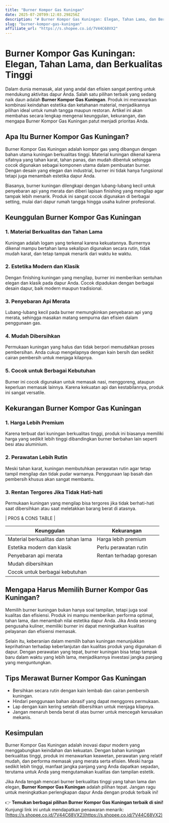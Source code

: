 ```yaml
---
title: "Burner Kompor Gas Kuningan"
date: 2025-07-20T09:12:03.298256Z
description: "# Burner Kompor Gas Kuningan: Elegan, Tahan Lama, dan Berkualitas Tinggi..."
slug: "burner-kompor-gas-kuningan"
affiliate_url: "https://s.shopee.co.id/7V44C68VX2"
---
```

# Burner Kompor Gas Kuningan: Elegan, Tahan Lama, dan Berkualitas Tinggi

Dalam dunia memasak, alat yang andal dan efisien sangat penting untuk mendukung aktivitas dapur Anda. Salah satu pilihan terbaik yang sedang naik daun adalah **Burner Kompor Gas Kuningan**. Produk ini menawarkan kombinasi keindahan estetika dan ketahanan material, menjadikannya pilihan ideal untuk rumah tangga maupun restoran. Artikel ini akan membahas secara lengkap mengenai keunggulan, kekurangan, dan mengapa Burner Kompor Gas Kuningan patut menjadi prioritas Anda.

## Apa Itu Burner Kompor Gas Kuningan?

Burner Kompor Gas Kuningan adalah kompor gas yang dibangun dengan bahan utama kuningan berkualitas tinggi. Material kuningan dikenal karena sifatnya yang tahan karat, tahan panas, dan mudah dibentuk sehingga cocok digunakan sebagai komponen utama dalam pembuatan burner. Dengan desain yang elegan dan industrial, burner ini tidak hanya fungsional tetapi juga menambah estetika dapur Anda.

Biasanya, burner kuningan dilengkapi dengan lubang-lubang kecil untuk penyebaran api yang merata dan diberi lapisan finishing yang mengilap agar tampak lebih menarik. Produk ini sangat cocok digunakan di berbagai setting, mulai dari dapur rumah tangga hingga usaha kuliner profesional.

## Keunggulan Burner Kompor Gas Kuningan

### 1. Material Berkualitas dan Tahan Lama
Kuningan adalah logam yang terkenal karena kekuatannya. Burnernya dikenal mampu bertahan lama sekalipun digunakan secara rutin, tidak mudah karat, dan tetap tampak menarik dari waktu ke waktu.

### 2. Estetika Modern dan Klasik
Dengan finishing kuningan yang mengilap, burner ini memberikan sentuhan elegan dan klasik pada dapur Anda. Cocok dipadukan dengan berbagai desain dapur, baik modern maupun tradisional.

### 3. Penyebaran Api Merata
Lubang-lubang kecil pada burner memungkinkan penyebaran api yang merata, sehingga masakan matang sempurna dan efisien dalam penggunaan gas.

### 4. Mudah Dibersihkan
Permukaan kuningan yang halus dan tidak berpori memudahkan proses pembersihan. Anda cukup mengelapnya dengan kain bersih dan sedikit cairan pembersih untuk menjaga kilapnya.

### 5. Cocok untuk Berbagai Kebutuhan
Burner ini cocok digunakan untuk memasak nasi, menggoreng, ataupun keperluan memasak lainnya. Karena kekuatan api dan kestabilannya, produk ini sangat versatile.

## Kekurangan Burner Kompor Gas Kuningan

### 1. Harga Lebih Premium
Karena terbuat dari kuningan berkualitas tinggi, produk ini biasanya memiliki harga yang sedikit lebih tinggi dibandingkan burner berbahan lain seperti besi atau aluminium.

### 2. Perawatan Lebih Rutin
Meski tahan karat, kuningan membutuhkan perawatan rutin agar tetap tampil mengilap dan tidak pudar warnanya. Penggunaan lap basah dan pembersih khusus akan sangat membantu.

### 3. Rentan Tergores Jika Tidak Hati-hati
Permukaan kuningan yang mengilap bisa tergores jika tidak berhati-hati saat dibersihkan atau saat meletakkan barang berat di atasnya.

| PROS & CONS TABLE |

| **Keunggulan**                            | **Kekurangan**                     |
|-----------------------------------------|----------------------------------|
| Material berkualitas dan tahan lama    | Harga lebih premium             |
| Estetika modern dan klasik             | Perlu perawatan rutin          |
| Penyebaran api merata                   | Rentan terhadap goresan        |
| Mudah dibersihkan                     |                                 |
| Cocok untuk berbagai kebutuhan        |                                 |

## Mengapa Harus Memilih Burner Kompor Gas Kuningan?

Memilih burner kuningan bukan hanya soal tampilan, tetapi juga soal kualitas dan efisiensi. Produk ini mampu memberikan performa optimal, tahan lama, dan menambah nilai estetika dapur Anda. Jika Anda seorang pengusaha kuliner, memiliki burner ini dapat meningkatkan kualitas pelayanan dan efisiensi memasak.

Selain itu, keberanian dalam memilih bahan kuningan menunjukkan keprihatinan terhadap keberlanjutan dan kualitas produk yang digunakan di dapur. Dengan perawatan yang tepat, burner kuningan bisa tetap tampak baru dalam waktu yang lebih lama, menjadikannya investasi jangka panjang yang menguntungkan.

## Tips Merawat Burner Kompor Gas Kuningan

- Bersihkan secara rutin dengan kain lembab dan cairan pembersih kuningan.
- Hindari penggunaan bahan abrasif yang dapat menggores permukaan.
- Lap dengan kain kering setelah dibersihkan untuk menjaga kilapnya.
- Jangan menaruh benda berat di atas burner untuk mencegah kerusakan mekanis.

## Kesimpulan

Burner Kompor Gas Kuningan adalah inovasi dapur modern yang menggabungkan keindahan dan kekuatan. Dengan bahan kuningan berkualitas tinggi, produk ini menawarkan keawetan, perawatan yang relatif mudah, dan performa memasak yang merata serta efisien. Meski harga sedikit lebih tinggi, manfaat jangka panjang yang Anda dapatkan sepadan, terutama untuk Anda yang mengutamakan kualitas dan tampilan estetik.

Jika Anda tengah mencari burner berkualitas tinggi yang tahan lama dan elegan, **Burner Kompor Gas Kuningan** adalah pilihan tepat. Jangan ragu untuk meningkatkan perlengkapan dapur Anda dengan produk terbaik ini!

👉 **Temukan berbagai pilihan Burner Kompor Gas Kuningan terbaik di sini!** Kunjungi link ini untuk mendapatkan penawaran menarik: [https://s.shopee.co.id/7V44C68VX2](https://s.shopee.co.id/7V44C68VX2)